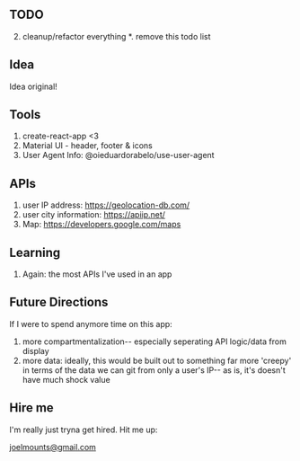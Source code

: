 ## TODO
2. cleanup/refactor everything
*. remove this todo list

## Idea
Idea original! 

## Tools
1. create-react-app <3
2. Material UI - header, footer & icons
3. User Agent Info: @oieduardorabelo/use-user-agent
 
## APIs
1. user IP address: https://geolocation-db.com/
2. user city information: https://apiip.net/
3. Map: https://developers.google.com/maps

## Learning
1. Again: the most APIs I've used in an app

## Future Directions
If I were to spend anymore time on this app:
1. more compartmentalization-- especially seperating API logic/data from display 
2. more data: ideally, this would be built out to something far more 'creepy' in terms
of the data we can git from only a user's IP-- as is, it's doesn't have much shock value

## Hire me
I'm really just tryna get hired. Hit me up:

joelmounts@gmail.com